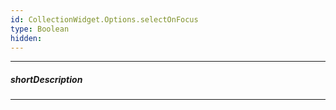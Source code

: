 ```yaml
---
id: CollectionWidget.Options.selectOnFocus
type: Boolean
hidden: 
---
```

---
##### shortDescription

---
